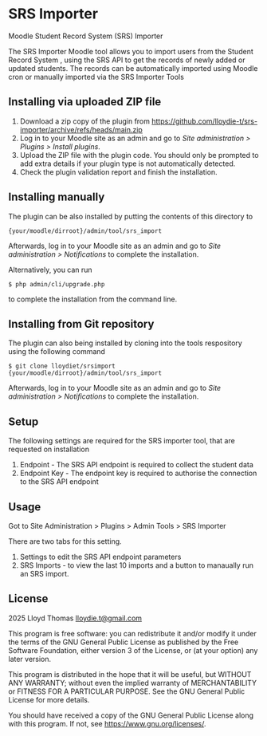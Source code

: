 # SRS Importer

Moodle Student Record System (SRS) Importer

The SRS Importer Moodle tool allows you to import users from the Student Record System
, using the SRS API to get the records of newly added or updated students.
The records can be automatically imported using Moodle cron or manually imported via the SRS Importer Tools

## Installing via uploaded ZIP file

1. Download a zip copy of the plugin from https://github.com/lloydie-t/srs-importer/archive/refs/heads/main.zip
2. Log in to your Moodle site as an admin and go to _Site administration >
   Plugins > Install plugins_.
3. Upload the ZIP file with the plugin code. You should only be prompted to add
   extra details if your plugin type is not automatically detected.
4. Check the plugin validation report and finish the installation.

## Installing manually

The plugin can be also installed by putting the contents of this directory to

    {your/moodle/dirroot}/admin/tool/srs_import

Afterwards, log in to your Moodle site as an admin and go to _Site administration >
Notifications_ to complete the installation.

Alternatively, you can run

    $ php admin/cli/upgrade.php

to complete the installation from the command line.

## Installing from Git repository

The plugin can also being installed by cloning into the tools respository using the following command

    $ git clone lloydiet/srsimport {your/moodle/dirroot}/admin/tool/srs_import

Afterwards, log in to your Moodle site as an admin and go to _Site administration >
Notifications_ to complete the installation.

## Setup

The following settings are required for the SRS importer tool, that are requested on installation

1. Endpoint - The SRS API endpoint is required to collect the student data
2. Endpoint Key - The endpoint key is required to authorise the connection to the SRS API endpoint

## Usage

Got to Site Administration > Plugins > Admin Tools > SRS Importer

There are two tabs for this setting.

1. Settings to edit the SRS API endpoint parameters
2. SRS Imports - to view the last 10 imports and a button to manaually run an SRS import.

## License

2025 Lloyd Thomas lloydie.t@gmail.com

This program is free software: you can redistribute it and/or modify it under
the terms of the GNU General Public License as published by the Free Software
Foundation, either version 3 of the License, or (at your option) any later
version.

This program is distributed in the hope that it will be useful, but WITHOUT ANY
WARRANTY; without even the implied warranty of MERCHANTABILITY or FITNESS FOR A
PARTICULAR PURPOSE. See the GNU General Public License for more details.

You should have received a copy of the GNU General Public License along with
this program. If not, see <https://www.gnu.org/licenses/>.
